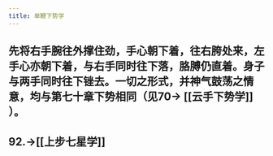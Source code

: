 ```yaml
---
title: 单鞭下势学
---
```


## 先将右手腕往外撑住劲，手心朝下着，往右胯处来，左手心亦朝下着，与右手同时往下落，胳膊仍直着。身子与两手同时往下锉去。一切之形式，并神气鼓荡之情意，均与第七十章下势相同（见70-> [[云手下势学]] ）。
## 92.->[[上步七星学]]
##
